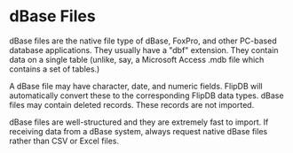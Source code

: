 # dBase Files

dBase files are the native file type of dBase, FoxPro, and other PC-based database applications.
They usually have a "dbf" extension. They contain data on a single table (unlike, say, a Microsoft
Access .mdb file which contains a set of tables.)

A dBase file may have character, date, and numeric fields. FlipDB will automatically convert these
to the corresponding FlipDB data types. dBase files may contain deleted records. These records are
not imported.

dBase files are well-structured and they are extremely fast to import. If receiving data from a
dBase system, always request native dBase files rather than CSV or Excel files.

